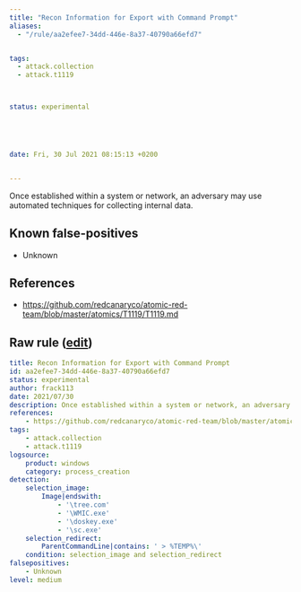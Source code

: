 ```yaml
---
title: "Recon Information for Export with Command Prompt"
aliases:
  - "/rule/aa2efee7-34dd-446e-8a37-40790a66efd7"


tags:
  - attack.collection
  - attack.t1119



status: experimental





date: Fri, 30 Jul 2021 08:15:13 +0200


---
```


Once established within a system or network, an adversary may use automated techniques for collecting internal data.

<!--more-->


## Known false-positives

* Unknown



## References

* https://github.com/redcanaryco/atomic-red-team/blob/master/atomics/T1119/T1119.md


## Raw rule ([edit](https://github.com/SigmaHQ/sigma/edit/master/rules/windows/process_creation/proc_creation_win_susp_recon.yml))
```yaml
title: Recon Information for Export with Command Prompt
id: aa2efee7-34dd-446e-8a37-40790a66efd7
status: experimental
author: frack113
date: 2021/07/30
description: Once established within a system or network, an adversary may use automated techniques for collecting internal data.
references:
    - https://github.com/redcanaryco/atomic-red-team/blob/master/atomics/T1119/T1119.md
tags:
    - attack.collection
    - attack.t1119
logsource:
    product: windows
    category: process_creation
detection:
    selection_image:
        Image|endswith:
            - '\tree.com'
            - '\WMIC.exe'
            - '\doskey.exe'
            - '\sc.exe'
    selection_redirect:
        ParentCommandLine|contains: ' > %TEMP%\'
    condition: selection_image and selection_redirect
falsepositives:
    - Unknown
level: medium

```
